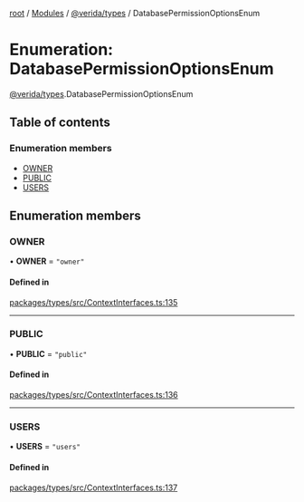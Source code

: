 [root](../README.md) / [Modules](../modules.md) / [@verida/types](../modules/verida_types.md) / DatabasePermissionOptionsEnum

# Enumeration: DatabasePermissionOptionsEnum

[@verida/types](../modules/verida_types.md).DatabasePermissionOptionsEnum

## Table of contents

### Enumeration members

- [OWNER](verida_types.DatabasePermissionOptionsEnum.md#owner)
- [PUBLIC](verida_types.DatabasePermissionOptionsEnum.md#public)
- [USERS](verida_types.DatabasePermissionOptionsEnum.md#users)

## Enumeration members

### OWNER

• **OWNER** = `"owner"`

#### Defined in

[packages/types/src/ContextInterfaces.ts:135](https://github.com/verida/verida-js/blob/a690f60/packages/types/src/ContextInterfaces.ts#L135)

___

### PUBLIC

• **PUBLIC** = `"public"`

#### Defined in

[packages/types/src/ContextInterfaces.ts:136](https://github.com/verida/verida-js/blob/a690f60/packages/types/src/ContextInterfaces.ts#L136)

___

### USERS

• **USERS** = `"users"`

#### Defined in

[packages/types/src/ContextInterfaces.ts:137](https://github.com/verida/verida-js/blob/a690f60/packages/types/src/ContextInterfaces.ts#L137)
